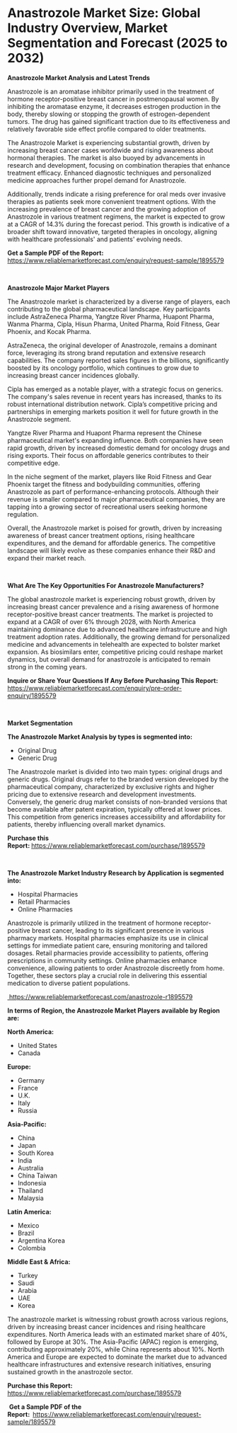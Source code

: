<p><h1>Anastrozole Market Size: Global Industry Overview, Market Segmentation and Forecast (2025 to 2032)</h1></p><p><strong>Anastrozole Market Analysis and Latest Trends</strong></p>
<p><p>Anastrozole is an aromatase inhibitor primarily used in the treatment of hormone receptor-positive breast cancer in postmenopausal women. By inhibiting the aromatase enzyme, it decreases estrogen production in the body, thereby slowing or stopping the growth of estrogen-dependent tumors. The drug has gained significant traction due to its effectiveness and relatively favorable side effect profile compared to older treatments.</p><p>The Anastrozole Market is experiencing substantial growth, driven by increasing breast cancer cases worldwide and rising awareness about hormonal therapies. The market is also buoyed by advancements in research and development, focusing on combination therapies that enhance treatment efficacy. Enhanced diagnostic techniques and personalized medicine approaches further propel demand for Anastrozole.</p><p>Additionally, trends indicate a rising preference for oral meds over invasive therapies as patients seek more convenient treatment options. With the increasing prevalence of breast cancer and the growing adoption of Anastrozole in various treatment regimens, the market is expected to grow at a CAGR of 14.3% during the forecast period. This growth is indicative of a broader shift toward innovative, targeted therapies in oncology, aligning with healthcare professionals' and patients' evolving needs.</p></p>
<p><strong>Get a Sample PDF of the Report:&nbsp;</strong> <a href="https://www.reliablemarketforecast.com/enquiry/request-sample/1895579?utm_campaign=3163&utm_medium=2&utm_source=Github&utm_content=ia&utm_term=19042025&utm_id=anastrozole">https://www.reliablemarketforecast.com/enquiry/request-sample/1895579</a></p>
<p>&nbsp;</p>
<p><strong>Anastrozole Major Market Players</strong></p>
<p><p>The Anastrozole market is characterized by a diverse range of players, each contributing to the global pharmaceutical landscape. Key participants include AstraZeneca Pharma, Yangtze River Pharma, Huapont Pharma, Wanma Pharma, Cipla, Hisun Pharma, United Pharma, Roid Fitness, Gear Phoenix, and Kocak Pharma.</p><p>AstraZeneca, the original developer of Anastrozole, remains a dominant force, leveraging its strong brand reputation and extensive research capabilities. The company reported sales figures in the billions, significantly boosted by its oncology portfolio, which continues to grow due to increasing breast cancer incidences globally.</p><p>Cipla has emerged as a notable player, with a strategic focus on generics. The company's sales revenue in recent years has increased, thanks to its robust international distribution network. Cipla’s competitive pricing and partnerships in emerging markets position it well for future growth in the Anastrozole segment.</p><p>Yangtze River Pharma and Huapont Pharma represent the Chinese pharmaceutical market's expanding influence. Both companies have seen rapid growth, driven by increased domestic demand for oncology drugs and rising exports. Their focus on affordable generics contributes to their competitive edge.</p><p>In the niche segment of the market, players like Roid Fitness and Gear Phoenix target the fitness and bodybuilding communities, offering Anastrozole as part of performance-enhancing protocols. Although their revenue is smaller compared to major pharmaceutical companies, they are tapping into a growing sector of recreational users seeking hormone regulation.</p><p>Overall, the Anastrozole market is poised for growth, driven by increasing awareness of breast cancer treatment options, rising healthcare expenditures, and the demand for affordable generics. The competitive landscape will likely evolve as these companies enhance their R&D and expand their market reach.</p></p>
<p>&nbsp;</p>
<p><strong>What Are The Key Opportunities For Anastrozole Manufacturers?</strong></p>
<p><p>The global anastrozole market is experiencing robust growth, driven by increasing breast cancer prevalence and a rising awareness of hormone receptor-positive breast cancer treatments. The market is projected to expand at a CAGR of over 6% through 2028, with North America maintaining dominance due to advanced healthcare infrastructure and high treatment adoption rates. Additionally, the growing demand for personalized medicine and advancements in telehealth are expected to bolster market expansion. As biosimilars enter, competitive pricing could reshape market dynamics, but overall demand for anastrozole is anticipated to remain strong in the coming years.</p></p>
<p><strong>Inquire or Share Your Questions If Any Before Purchasing This Report:</strong> <a href="https://www.reliablemarketforecast.com/enquiry/pre-order-enquiry/1895579?utm_campaign=3163&utm_medium=2&utm_source=Github&utm_content=ia&utm_term=19042025&utm_id=anastrozole">https://www.reliablemarketforecast.com/enquiry/pre-order-enquiry/1895579</a></p>
<p>&nbsp;</p>
<p><strong>Market Segmentation</strong></p>
<p><strong>The Anastrozole Market Analysis by types is segmented into:</strong></p>
<p><ul><li>Original Drug</li><li>Generic Drug</li></ul></p>
<p><p>The Anastrozole market is divided into two main types: original drugs and generic drugs. Original drugs refer to the branded version developed by the pharmaceutical company, characterized by exclusive rights and higher pricing due to extensive research and development investments. Conversely, the generic drug market consists of non-branded versions that become available after patent expiration, typically offered at lower prices. This competition from generics increases accessibility and affordability for patients, thereby influencing overall market dynamics.</p></p>
<p><strong>Purchase this Report:&nbsp;</strong><a href="https://www.reliablemarketforecast.com/purchase/1895579?utm_campaign=3163&utm_medium=2&utm_source=Github&utm_content=ia&utm_term=19042025&utm_id=anastrozole">https://www.reliablemarketforecast.com/purchase/1895579</a></p>
<p>&nbsp;</p>
<p><strong>The Anastrozole Market Industry Research by Application is segmented into:</strong></p>
<p><ul><li>Hospital Pharmacies</li><li>Retail Pharmacies</li><li>Online Pharmacies</li></ul></p>
<p><p>Anastrozole is primarily utilized in the treatment of hormone receptor-positive breast cancer, leading to its significant presence in various pharmacy markets. Hospital pharmacies emphasize its use in clinical settings for immediate patient care, ensuring monitoring and tailored dosages. Retail pharmacies provide accessibility to patients, offering prescriptions in community settings. Online pharmacies enhance convenience, allowing patients to order Anastrozole discreetly from home. Together, these sectors play a crucial role in delivering this essential medication to diverse patient populations.</p></p>
<p><a href="https://www.reliablemarketforecast.com/anastrozole-r1895579?utm_campaign=3163&utm_medium=2&utm_source=Github&utm_content=ia&utm_term=19042025&utm_id=anastrozole">&nbsp;https://www.reliablemarketforecast.com/anastrozole-r1895579</a></p>
<p><strong>In terms of Region, the Anastrozole Market Players available by Region are:</strong></p>
<p>
    <p> <strong> North America: </strong>
        <ul>
            <li>United States</li>
            <li>Canada</li>
        </ul>
        </p> 
    <p> <strong> Europe: </strong>
        <ul>
            <li>Germany</li>
            <li>France</li>
            <li>U.K.</li>
            <li>Italy</li>
            <li>Russia</li>
        </ul>
        </p> 
    <p> <strong> Asia-Pacific: </strong>
        <ul>
            <li>China</li>
            <li>Japan</li>
            <li>South Korea</li>
            <li>India</li>
            <li>Australia</li>
            <li>China Taiwan</li>
            <li>Indonesia</li>
            <li>Thailand</li>
            <li>Malaysia</li>
        </ul>
        </p> 
    <p> <strong> Latin America: </strong>
        <ul>
            <li>Mexico</li>
            <li>Brazil</li>
            <li>Argentina Korea</li>
            <li>Colombia</li>
        </ul>
        </p> 
    <p> <strong> Middle East & Africa: </strong>
        <ul>
            <li>Turkey</li>
            <li>Saudi</li>
            <li>Arabia</li>
            <li>UAE</li>
            <li>Korea</li>
        </ul>
    </p>
    </p>
<p><p>The anastrozole market is witnessing robust growth across various regions, driven by increasing breast cancer incidences and rising healthcare expenditures. North America leads with an estimated market share of 40%, followed by Europe at 30%. The Asia-Pacific (APAC) region is emerging, contributing approximately 20%, while China represents about 10%. North America and Europe are expected to dominate the market due to advanced healthcare infrastructures and extensive research initiatives, ensuring sustained growth in the anastrozole sector.</p></p>
<p><strong>Purchase this Report: </strong><a href="https://www.reliablemarketforecast.com/purchase/1895579?utm_campaign=3163&utm_medium=2&utm_source=Github&utm_content=ia&utm_term=19042025&utm_id=anastrozole">https://www.reliablemarketforecast.com/purchase/1895579</a></p>
<p>&nbsp;<strong>Get a Sample PDF of the Report:&nbsp;&nbsp;</strong><a href="https://www.reliablemarketforecast.com/enquiry/request-sample/1895579?utm_campaign=3163&utm_medium=2&utm_source=Github&utm_content=ia&utm_term=19042025&utm_id=anastrozole">https://www.reliablemarketforecast.com/enquiry/request-sample/1895579</a></p>
<p><strong></strong></p>
<p><p></p><p></p><p></p></p>